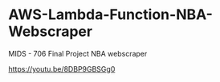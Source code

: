 # AWS-Lambda-Function-NBA-Webscraper 
MIDS - 706 Final Project NBA webscraper

https://youtu.be/8DBP9GBSGg0
